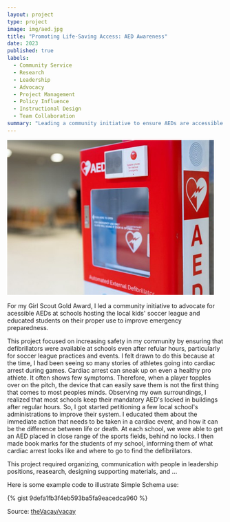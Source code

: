 ```yaml
---
layout: project
type: project
image: img/aed.jpg
title: "Promoting Life-Saving Access: AED Awareness"
date: 2023
published: true
labels:
  - Community Service
  - Research
  - Leadership
  - Advocacy
  - Project Management
  - Policy Influence
  - Instructional Design
  - Team Collaboration
summary: "Leading a community initiative to ensure AEDs are accessible for after school programs."
---
```


<img class="img-fluid" src="../img/aed.jpg">

For my Girl Scout Gold Award, I led a community initiative to advocate for acessible AEDs at schools hosting the local kids' soccer league and educated students on their proper use to improve emergency preparedness. 

This project focused on increasing safety in my community by ensuring that defibrillators were available at schools even after refular hours, particularly for soccer league practices and events. I felt drawn to do this because at the time, I had been seeing so many stories of athletes going into cardiac arrest during games. Cardiac arrest can sneak up on even a healthy pro athlete. It often shows few symptoms. Therefore, when a player topples over on the pitch, the device that can easily save them is not the first thing that comes to most peoples minds. Observing my own surroundings, I realized that most schools keep their mandatory AED's locked in buildings after regular hours. So, I got started petitioning a few local school's administrations to improve their system. I educated them about the immediate action that needs to be taken in a cardiac event, and how it can be the difference between life or death. At each school, we were able to get an AED placed in close range of the sports fields, behind no locks. I then made book marks for the students of my school, informing them of what cardiac arrest looks like and where to go to find the defibrillators.

This project required organizing, communication with people in leadership positions, reasearch, designing supporting materials, and ...


Here is some example code to illustrate Simple Schema use:

{% gist 9defa1fb3f4eb593ba5fa9eacedca960 %}
 
Source: <a href="https://github.com/theVacay/vacay">theVacay/vacay</a>
